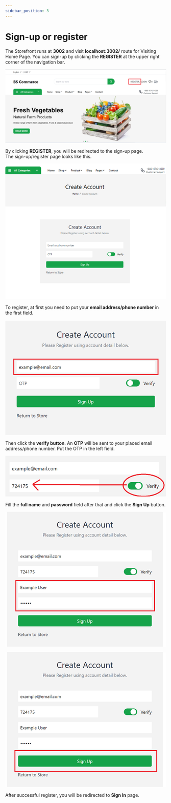 ```yaml
---
sidebar_position: 3
---
```


# Sign-up or register

The Storefront runs at **3002** and visit **localhost:3002/** route for Visiting Home Page. You can sign-up by clicking the **REGISTER** at the upper right corner of the navigation bar.

![Docs Version Dropdown](../img/sign-up/sign-up-button.png)

By clicking **REGISTER**, you will be redirected to the sign-up page.<br/>
The sign-up/register page looks like this.

![Docs Version Dropdown](../img/sign-up/sign-up-page.png)

To register, at first you need to put your **email address/phone number** in the first field.

![Docs Version Dropdown](../img/sign-up/email-input.png)

Then click the **verify button**. An **OTP** will be sent to your placed email address/phone number. Put the OTP in the left field.

![Docs Version Dropdown](../img/sign-up/otp.png)

Fill the **full name** and **password** field after that and click the **Sign Up** button.

![Docs Version Dropdown](../img/sign-up/name-password.png)

![Docs Version Dropdown](../img/sign-up/sign-up.png)

After successful register, you will be redirected to **Sign In** page.
